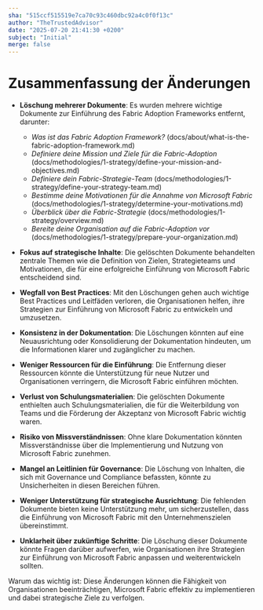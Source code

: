 ```yaml
---
sha: "515ccf515519e7ca70c93c460dbc92a4c0f0f13c"
author: "TheTrustedAdvisor"
date: "2025-07-20 21:41:30 +0200"
subject: "Initial"
merge: false
---
```


# Zusammenfassung der Änderungen

- **Löschung mehrerer Dokumente**: Es wurden mehrere wichtige Dokumente zur Einführung des Fabric Adoption Frameworks entfernt, darunter:
  - *Was ist das Fabric Adoption Framework?* (docs/about/what-is-the-fabric-adoption-framework.md)
  - *Definiere deine Mission und Ziele für die Fabric-Adoption* (docs/methodologies/1-strategy/define-your-mission-and-objectives.md)
  - *Definiere dein Fabric-Strategie-Team* (docs/methodologies/1-strategy/define-your-strategy-team.md)
  - *Bestimme deine Motivationen für die Annahme von Microsoft Fabric* (docs/methodologies/1-strategy/determine-your-motivations.md)
  - *Überblick über die Fabric-Strategie* (docs/methodologies/1-strategy/overview.md)
  - *Bereite deine Organisation auf die Fabric-Adoption vor* (docs/methodologies/1-strategy/prepare-your-organization.md)

- **Fokus auf strategische Inhalte**: Die gelöschten Dokumente behandelten zentrale Themen wie die Definition von Zielen, Strategieteams und Motivationen, die für eine erfolgreiche Einführung von Microsoft Fabric entscheidend sind.

- **Wegfall von Best Practices**: Mit den Löschungen gehen auch wichtige Best Practices und Leitfäden verloren, die Organisationen helfen, ihre Strategien zur Einführung von Microsoft Fabric zu entwickeln und umzusetzen.

- **Konsistenz in der Dokumentation**: Die Löschungen könnten auf eine Neuausrichtung oder Konsolidierung der Dokumentation hindeuten, um die Informationen klarer und zugänglicher zu machen.

- **Weniger Ressourcen für die Einführung**: Die Entfernung dieser Ressourcen könnte die Unterstützung für neue Nutzer und Organisationen verringern, die Microsoft Fabric einführen möchten.

- **Verlust von Schulungsmaterialien**: Die gelöschten Dokumente enthielten auch Schulungsmaterialien, die für die Weiterbildung von Teams und die Förderung der Akzeptanz von Microsoft Fabric wichtig waren.

- **Risiko von Missverständnissen**: Ohne klare Dokumentation könnten Missverständnisse über die Implementierung und Nutzung von Microsoft Fabric zunehmen.

- **Mangel an Leitlinien für Governance**: Die Löschung von Inhalten, die sich mit Governance und Compliance befassten, könnte zu Unsicherheiten in diesen Bereichen führen.

- **Weniger Unterstützung für strategische Ausrichtung**: Die fehlenden Dokumente bieten keine Unterstützung mehr, um sicherzustellen, dass die Einführung von Microsoft Fabric mit den Unternehmenszielen übereinstimmt.

- **Unklarheit über zukünftige Schritte**: Die Löschung dieser Dokumente könnte Fragen darüber aufwerfen, wie Organisationen ihre Strategien zur Einführung von Microsoft Fabric anpassen und weiterentwickeln sollten.

Warum das wichtig ist: Diese Änderungen können die Fähigkeit von Organisationen beeinträchtigen, Microsoft Fabric effektiv zu implementieren und dabei strategische Ziele zu verfolgen.

